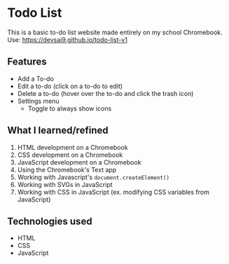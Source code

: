 # Todo List
This is a basic to-do list website made entirely on my school Chromebook. <br>
Use: https://devsai9.github.io/todo-list-v1

## Features
<ul>
  <li>Add a To-do</li>
  <li>Edit a to-do (click on a to-do to edit)</li>
  <li>Delete a to-do (hover over the to-do and click the trash icon)</li>
  <li>
    Settings menu
    <ul>
      <li>Toggle to always show icons</li>
    </ul>
  </li>
</ul>

## What I learned/refined
1. HTML development on a Chromebook
2. CSS development on a Chromebook
3. JavaScript development on a Chromebook
4. Using the Chromebook's Text app
5. Working with Javascript's <code>document.createElement()</code>
6. Working with SVGs in JavaScript
7. Working with CSS in JavaScript (ex. modifying CSS variables from JavaScript)

## Technologies used
<ul>
  <li>HTML</li>
  <li>CSS</li>
  <li>JavaScript</li>
</ul>
